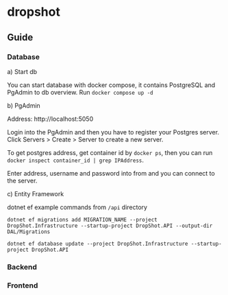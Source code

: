 # dropshot

## Guide

### Database

a) Start db

You can start database with docker compose, it contains PostgreSQL and PgAdmin to db overview. Run `docker compose up -d`

b) PgAdmin 

Address: http://localhost:5050

Login into the PgAdmin and then you have to register your Postgres server. Click Servers > Create > Server to create a new server.

To get postgres address, get container id by `docker ps`, then you can run `docker inspect container_id | grep IPAddress`.

Enter address, username and password into from and you can connect to the server.

c) Entity Framework

dotnet ef example commands from `/api` directory

```
dotnet ef migrations add MIGRATION_NAME --project DropShot.Infrastructure --startup-project DropShot.API --output-dir DAL/Migrations

dotnet ef database update --project DropShot.Infrastructure --startup-project DropShot.API
```

### Backend
### Frontend

